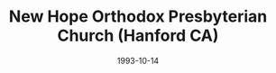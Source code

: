 ---
date: &id001 1993-10-14
end_date: null
location:
  address: 900 N. Redington (at Elm)
  city: Hanford
  state: CA
minister:
- end: 1993-01-01
  name: Robert Needham
  start: 1992-01-01
  type: Organizing Pastor
- end: 2012-01-01
  name: Robert Needham
  start: 1993-01-01
  type: Pastor
- end: null
  name: Kevin L. Medcalf
  start: 2012-01-01
  type: Pastor
- end: 2007-01-01
  name: Jay Nelken
  start: 2003-01-01
  type: Associate Pastor
ministers:
- Robert Needham
- Robert Needham
- Kevin L. Medcalf
- Jay Nelken
name: New Hope Orthodox Presbyterian Church
names:
- end: null
  name: New Hope Orthodox Presbyterian Church
  start: 1993-10-14
origination_date: *id001
raw_data: "AR\nHanford (San Joaquin Valley)\nNew Hope Orthodox Presbyterian Church\
  \  (October 14, 1993\u2013 )\nSeventh-day Adventist Church, 900 N. Redington (at\
  \ Elm)\nOrg. Pastor: Robert Needham, 1992\u201393\nPastors: Robert Needham, 1993\u2013\
  2012\nKevin L. Medcalf, 2012\u2013\nAsst. Pastor: Jay Nelken, 2003\u20137"
received_from: null
states:
- CA
status:
  active: true
  end_date: null
  reason: null
  received_from: null
  withdrawal_to: null
title: New Hope Orthodox Presbyterian Church (Hanford CA)
year_established:
- 1993

---